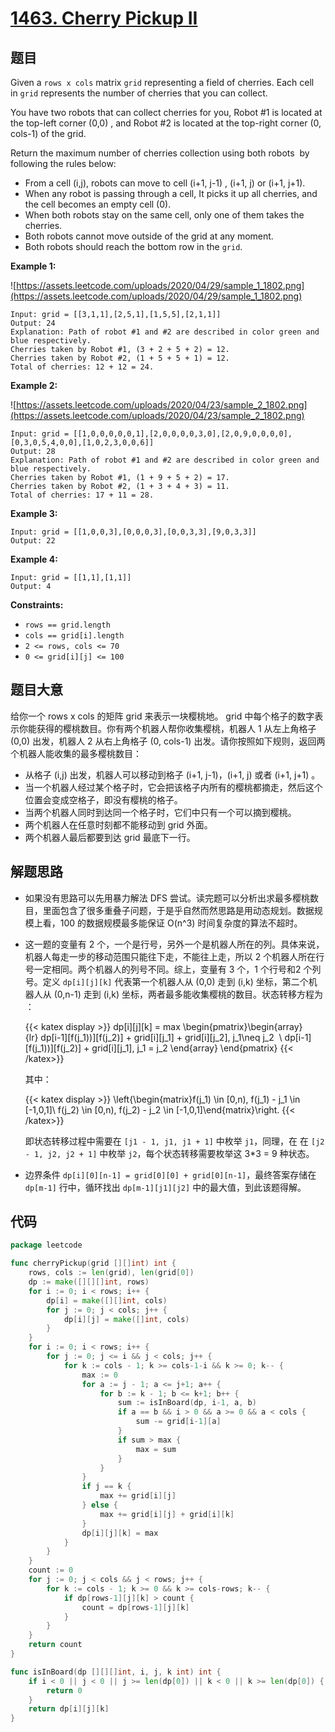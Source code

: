 # [1463. Cherry Pickup II](https://leetcode.com/problems/cherry-pickup-ii/)

## 题目

Given a `rows x cols` matrix `grid` representing a field of cherries. Each cell in `grid` represents the number of cherries that you can collect.

You have two robots that can collect cherries for you, Robot #1 is located at the top-left corner (0,0) , and Robot #2 is located at the top-right corner (0, cols-1) of the grid.

Return the maximum number of cherries collection using both robots  by following the rules below:

- From a cell (i,j), robots can move to cell (i+1, j-1) , (i+1, j) or (i+1, j+1).
- When any robot is passing through a cell, It picks it up all cherries, and the cell becomes an empty cell (0).
- When both robots stay on the same cell, only one of them takes the cherries.
- Both robots cannot move outside of the grid at any moment.
- Both robots should reach the bottom row in the `grid`.

**Example 1:**

![https://assets.leetcode.com/uploads/2020/04/29/sample_1_1802.png](https://assets.leetcode.com/uploads/2020/04/29/sample_1_1802.png)

```
Input: grid = [[3,1,1],[2,5,1],[1,5,5],[2,1,1]]
Output: 24
Explanation: Path of robot #1 and #2 are described in color green and blue respectively.
Cherries taken by Robot #1, (3 + 2 + 5 + 2) = 12.
Cherries taken by Robot #2, (1 + 5 + 5 + 1) = 12.
Total of cherries: 12 + 12 = 24.
```

**Example 2:**

![https://assets.leetcode.com/uploads/2020/04/23/sample_2_1802.png](https://assets.leetcode.com/uploads/2020/04/23/sample_2_1802.png)

```
Input: grid = [[1,0,0,0,0,0,1],[2,0,0,0,0,3,0],[2,0,9,0,0,0,0],[0,3,0,5,4,0,0],[1,0,2,3,0,0,6]]
Output: 28
Explanation: Path of robot #1 and #2 are described in color green and blue respectively.
Cherries taken by Robot #1, (1 + 9 + 5 + 2) = 17.
Cherries taken by Robot #2, (1 + 3 + 4 + 3) = 11.
Total of cherries: 17 + 11 = 28.
```

**Example 3:**

```
Input: grid = [[1,0,0,3],[0,0,0,3],[0,0,3,3],[9,0,3,3]]
Output: 22
```

**Example 4:**

```
Input: grid = [[1,1],[1,1]]
Output: 4
```

**Constraints:**

- `rows == grid.length`
- `cols == grid[i].length`
- `2 <= rows, cols <= 70`
- `0 <= grid[i][j] <= 100`

## 题目大意

给你一个 rows x cols 的矩阵 grid 来表示一块樱桃地。 grid 中每个格子的数字表示你能获得的樱桃数目。你有两个机器人帮你收集樱桃，机器人 1 从左上角格子 (0,0) 出发，机器人 2 从右上角格子 (0, cols-1) 出发。请你按照如下规则，返回两个机器人能收集的最多樱桃数目：

- 从格子 (i,j) 出发，机器人可以移动到格子 (i+1, j-1)，(i+1, j) 或者 (i+1, j+1) 。
- 当一个机器人经过某个格子时，它会把该格子内所有的樱桃都摘走，然后这个位置会变成空格子，即没有樱桃的格子。
- 当两个机器人同时到达同一个格子时，它们中只有一个可以摘到樱桃。
- 两个机器人在任意时刻都不能移动到 grid 外面。
- 两个机器人最后都要到达 grid 最底下一行。

## 解题思路

- 如果没有思路可以先用暴力解法 DFS 尝试。读完题可以分析出求最多樱桃数目，里面包含了很多重叠子问题，于是乎自然而然思路是用动态规划。数据规模上看，100 的数据规模最多能保证 O(n^3) 时间复杂度的算法不超时。
- 这一题的变量有 2 个，一个是行号，另外一个是机器人所在的列。具体来说，机器人每走一步的移动范围只能往下走，不能往上走，所以 2 个机器人所在行号一定相同。两个机器人的列号不同。综上，变量有 3 个，1 个行号和2 个列号。定义 `dp[i][j][k]` 代表第一个机器人从 (0,0) 走到 (i,k) 坐标，第二个机器人从 (0,n-1) 走到 (i,k) 坐标，两者最多能收集樱桃的数目。状态转移方程为  ：
	
	{{< katex display >}} 
    dp[i][j][k] = max \begin{pmatrix}\begin{array}{lr} dp[i-1][f(j_1))][f(j_2)] + grid[i][j_1] + grid[i][j_2], j_1\neq j_2  \\ dp[i-1][f(j_1))][f(j_2)] + grid[i][j_1], j_1 = j_2 \end{array} \end{pmatrix}
    {{< /katex>}} 

    其中：
	
	{{< katex display >}} 
    \left\{\begin{matrix}f(j_1) \in [0,n), f(j_1) - j_1 \in [-1,0,1]\\ f(j_2) \in [0,n), f(j_2) - j_2 \in [-1,0,1]\end{matrix}\right.
    {{< /katex>}}

    即状态转移过程中需要在 `[j1 - 1, j1, j1 + 1]` 中枚举 `j1`，同理，在 在 `[j2 - 1, j2, j2 + 1]` 中枚举 `j2`，每个状态转移需要枚举这 3*3 = 9 种状态。

- 边界条件 `dp[i][0][n-1] = grid[0][0] + grid[0][n-1]`，最终答案存储在 `dp[m-1]` 行中，循环找出 `dp[m-1][j1][j2]` 中的最大值，到此该题得解。

## 代码

```go
package leetcode

func cherryPickup(grid [][]int) int {
	rows, cols := len(grid), len(grid[0])
	dp := make([][][]int, rows)
	for i := 0; i < rows; i++ {
		dp[i] = make([][]int, cols)
		for j := 0; j < cols; j++ {
			dp[i][j] = make([]int, cols)
		}
	}
	for i := 0; i < rows; i++ {
		for j := 0; j <= i && j < cols; j++ {
			for k := cols - 1; k >= cols-1-i && k >= 0; k-- {
				max := 0
				for a := j - 1; a <= j+1; a++ {
					for b := k - 1; b <= k+1; b++ {
						sum := isInBoard(dp, i-1, a, b)
						if a == b && i > 0 && a >= 0 && a < cols {
							sum -= grid[i-1][a]
						}
						if sum > max {
							max = sum
						}
					}
				}
				if j == k {
					max += grid[i][j]
				} else {
					max += grid[i][j] + grid[i][k]
				}
				dp[i][j][k] = max
			}
		}
	}
	count := 0
	for j := 0; j < cols && j < rows; j++ {
		for k := cols - 1; k >= 0 && k >= cols-rows; k-- {
			if dp[rows-1][j][k] > count {
				count = dp[rows-1][j][k]
			}
		}
	}
	return count
}

func isInBoard(dp [][][]int, i, j, k int) int {
	if i < 0 || j < 0 || j >= len(dp[0]) || k < 0 || k >= len(dp[0]) {
		return 0
	}
	return dp[i][j][k]
}
```